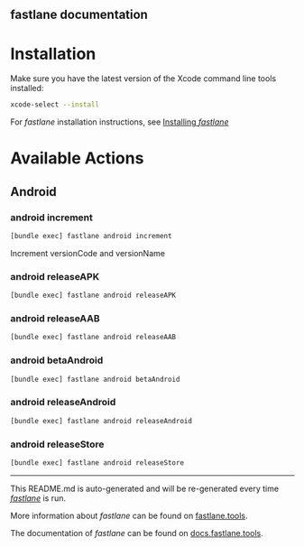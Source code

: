 fastlane documentation
----

# Installation

Make sure you have the latest version of the Xcode command line tools installed:

```sh
xcode-select --install
```

For _fastlane_ installation instructions, see [Installing _fastlane_](https://docs.fastlane.tools/#installing-fastlane)

# Available Actions

## Android

### android increment

```sh
[bundle exec] fastlane android increment
```

Increment versionCode and versionName

### android releaseAPK

```sh
[bundle exec] fastlane android releaseAPK
```



### android releaseAAB

```sh
[bundle exec] fastlane android releaseAAB
```



### android betaAndroid

```sh
[bundle exec] fastlane android betaAndroid
```



### android releaseAndroid

```sh
[bundle exec] fastlane android releaseAndroid
```



### android releaseStore

```sh
[bundle exec] fastlane android releaseStore
```



----

This README.md is auto-generated and will be re-generated every time [_fastlane_](https://fastlane.tools) is run.

More information about _fastlane_ can be found on [fastlane.tools](https://fastlane.tools).

The documentation of _fastlane_ can be found on [docs.fastlane.tools](https://docs.fastlane.tools).
